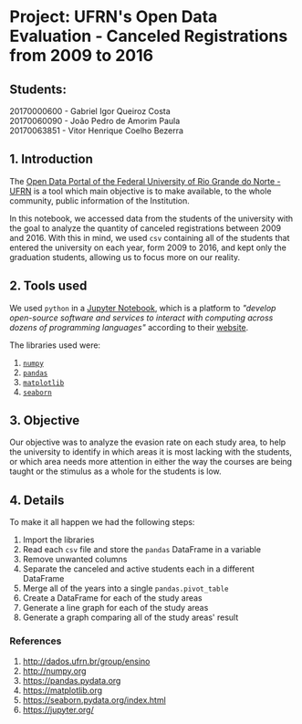# Project: UFRN's Open Data Evaluation - Canceled Registrations from 2009 to 2016 #

## Students: ##

20170000600 - Gabriel Igor Queiroz Costa <br> 20170060090 - João Pedro de Amorim
Paula <br> 20170063851 - Vitor Henrique Coelho Bezerra

## 1. Introduction ##

The [Open Data Portal of the Federal University of Rio Grande do Norte -
UFRN](http://dados.ufrn.br/group/ensino "Dados Abertos UFRN") is a tool which
main objective is to make available, to the whole community, public information
of the Institution.

In this notebook, we accessed data from the students of the university with the
goal to analyze the quantity of canceled registrations between 2009 and 2016.
With this in mind, we used `csv` containing all of the students that entered the
university on each year, form 2009 to 2016, and kept only the graduation
students, allowing us to focus more on our reality.

## 2. Tools used ##

We used `python` in a [Jupyter Notebook][1], which is a platform to _"develop
open-source software and services to interact with computing across dozens of
programming languages"_ according to their [website][1].

The libraries used were:

1. [`numpy`](http://numpy.org "numpy.org")
2. [`pandas`](https://pandas.pydata.org "pandas.pydata.org")
3. [`matplotlib`](https://matplotlib.org "matplotlib.org")
4. [`seaborn`](https://seaborn.pydata.org/index.html "seborn.pydata.org")

[1]: https://jupyter.org/ "Jupyter"

## 3. Objective ##

Our objective was to analyze the evasion rate on each study area, to help the
university to identify in which areas it is most lacking with the students, or
which area needs more attention in either the way the courses are being taught
or the stimulus as a whole for the students is low.

## 4. Details ##

To make it all happen we had the following steps:

1. Import the libraries
2. Read each `csv` file and store the `pandas` DataFrame in a variable
3. Remove unwanted columns
4. Separate the canceled and active students each in a different DataFrame
5. Merge all of the years into a single `pandas.pivot_table`
6. Create a DataFrame for each of the study areas
7. Generate a line graph for each of the study areas
8. Generate a graph comparing all of the study areas' result

### References ###

1. <http://dados.ufrn.br/group/ensino>
2. <http://numpy.org>
3. <https://pandas.pydata.org>
4. <https://matplotlib.org>
5. <https://seaborn.pydata.org/index.html>
6. <https://jupyter.org/>
